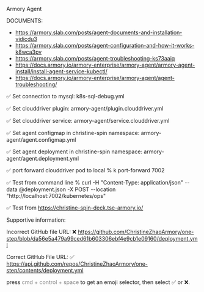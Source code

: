 Armory Agent

DOCUMENTS:

- https://armory.slab.com/posts/agent-documents-and-installation-vidicdu3
- https://armory.slab.com/posts/agent-configuration-and-how-it-works-k8wca3pv
- https://armory.slab.com/posts/agent-troubleshooting-ks73aaiq
- https://docs.armory.io/armory-enterprise/armory-agent/armory-agent-install/install-agent-service-kubectl/
- https://docs.armory.io/armory-enterprise/armory-agent/agent-troubleshooting/

✅ Set connection to mysql:
k8s-sql-debug.yml

✅ Set clouddriver plugin:
armory-agent/plugin.clouddriver.yml

✅ Set clouddriver service:
armory-agent/service.clouddriver.yml

✅ Set agent configmap in christine-spin namespace:
armory-agent/agent.configmap.yml

✅ Set agent deployment in christine-spin namespace:
armory-agent/agent.deployment.yml

✅ port forward clouddriver pod to local
% k port-forward <spin-clouddriver-pod> 7002

✅ Test from command line
% curl -H "Content-Type: application/json" --data @deployment.json -X POST --location "http://localhost:7002/kubernetes/ops"

✅ Test from https://christine-spin-deck.tse-armory.io/

Supportive information:

Incorrect GitHub file URL:
❌ https://github.com/ChristineZhaoArmory/one-step/blob/da56e5a479a99ced61b603306ebf4e9cb1e09160/deployment.yml

Correct GitHub File URL:
✅ https://api.github.com/repos/ChristineZhaoArmory/one-step/contents/deployment.yml

press <span style="color:grey">cmd + control + space</span> to get an emoji selector, then select ✅ or ❌.